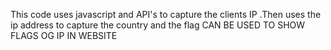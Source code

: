 This code uses javascript and API's to capture the clients IP .Then uses the ip address to capture the country and the flag
CAN BE USED TO SHOW FLAGS OG IP IN WEBSITE
